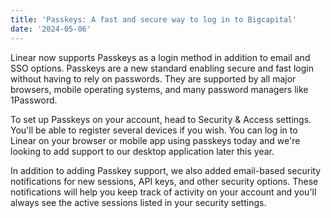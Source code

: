 ```yaml
---
title: 'Passkeys: A fast and secure way to log in to Bigcapital'
date: '2024-05-06'
---
```


Linear now supports Passkeys as a login method in addition to email and SSO options. Passkeys are a new standard enabling secure and fast login without having to rely on passwords. They are supported by all major browsers, mobile operating systems, and many password managers like 1Password.

To set up Passkeys on your account, head to Security & Access settings. You'll be able to register several devices if you wish. You can log in to Linear on your browser or mobile app using passkeys today and we're looking to add support to our desktop application later this year.

In addition to adding Passkey support, we also added email-based security notifications for new sessions, API keys, and other security options. These notifications will help you keep track of activity on your account and you'll always see the active sessions listed in your security settings.